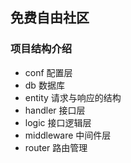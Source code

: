 ## 免费自由社区

### 项目结构介绍
* conf 配置层
* db 数据库
* entity 请求与响应的结构
* handler 接口层
* logic 接口逻辑层
* middleware 中间件层
* router 路由管理